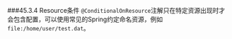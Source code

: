 ###45.3.4 Resource条件
`@ConditionalOnResource`注解只在特定资源出现时才会包含配置，可以使用常见的Spring约定命名资源，例如`file:/home/user/test.dat`。
